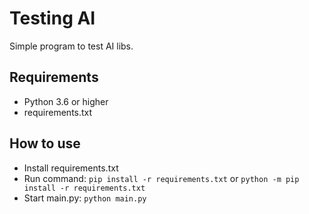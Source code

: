 # Testing AI
Simple program to test AI libs.

## Requirements
- Python 3.6 or higher
- requirements.txt
## How to use
- Install requirements.txt
- Run command: `pip install -r requirements.txt`
or `python -m pip install -r requirements.txt`
- Start main.py: `python main.py`